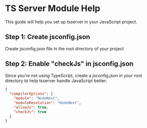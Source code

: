 # TS Server Module Help

This guide will help you set up tsserver in your JavaScript project.


## Step 1: Create jsconfig.json

Create jsconfig.json file in the root directory of your project

## Step 2: Enable "checkJs" in jsconfig.json

Since you’re not using TypeScript, create a jsconfig.json in your root directory to help tsserver handle JavaScript better:

```json
{
  "compilerOptions": {
    "module": "NodeNext",
    "moduleResolution": "NodeNext",
    "allowJs": true,
    "checkJs": true
  }
}
```
